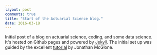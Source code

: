 ```yaml
---
layout: post
comments: true
title: "Start of the Actuarial Science blog."
date: 2016-03-18
---
```


Initial post of a blog on actuarial science, coding, and some data science. It's hosted on Github pages and powered by [Jekyll](http://jekyllrb.com). The initial set up was guided by the excellent [tutorial](http://jmcglone.com/guides/github-pages/) by Jonathan McGlone.



